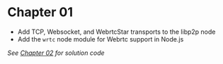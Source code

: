 # Chapter 01

- Add TCP, Websocket, and WebrtcStar transports to the libp2p node
- Add the `wrtc` node module for Webrtc support in Node.js

*See [Chapter 02](../02-Multiaddrs) for solution code*
